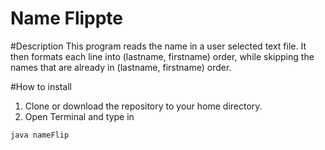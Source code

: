 # Name Flippte

#Description
This program reads the name in a user selected text file.
It then formats each line into (lastname, firstname) order, while skipping the names that are already in (lastname, firstname) order.

#How to install
1. Clone or download the repository to your home directory.
2. Open Terminal and type in
```
java nameFlip
```
